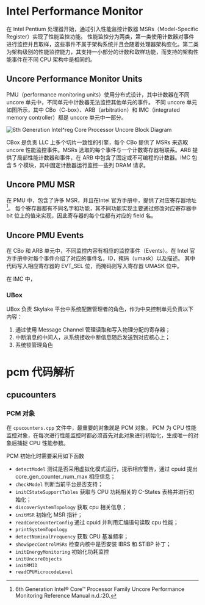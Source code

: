 # Intel Performance Monitor

在 Intel Pentium 处理器开始，通过引入性能监控计数器 MSRs（Model-Specific Register）实现了性能监控功能。
性能监控分为两类，第一类使用计数器对事件进行监控并且取样，这些事件不属于架构系统并且会随着处理器架构变化。第二类为架构级别的性能监控能力，其支持一小部分的计数和取样功能，而支持的架构性能事件在不同 CPU 架构中是相同的。

## Uncore Performance Monitor Units

PMU（performance monitoring units）使用分布式设计，其中计数器在不同 uncore 单元中，不同单元中计数器无法监控其他单元的事件。
不同 uncore 单元如图所示，其中 CBo（C-box）、ARB（arbitration）和 IMC（integrated memory controller）都是 uncore 单元中一部分。

![6th Generation Intel^reg Core Processor Uncore Block Diagram](http://ww1.sinaimg.cn/large/7a1c18a8ly1get6yufscrj20ka09r0tb.jpg)

CBox 是负责 LLC 上多个切片一致性的引擎，每个 CBo 提供了 MSRs 来选取 uncore 性能监控事件。MSRs 选取的每个事件与一个计数寄存器相联系。ARB 提供了局部性能计数器和事件，在 ARB 中包含了固定或不可编程的计数器。IMC 包含 5 个模块，其中固定计数器运行监控一些列 DRAM 请求。

## Uncore PMU MSR

在 PMU 中，包含了许多 MSR，并且在Intel 官方手册中，提供了对应寄存器地址[^12121]。
每个寄存器都有不同名字和功能，其不同功能实现主要通过修改对应寄存器中 bit 位上的值来实现，因此寄存器的每个位都有对应的 field 名。

[^12121]: 6th Generation Intel® Core™ Processor Family Uncore Performance Monitoring Reference Manual n.d.:20.

## Uncore PMU Events

在 CBo 和 ARB 单元中，不同监控内容有相应的监控事件（Events）。在 Intel 官方手册中对每个事件介绍了对应的事件名，ID，掩码（umask）以及描述。
其中代码写入相应寄存器的 EVT_SEL 位，而掩码则写入寄存器 UMASK 位中。

在 IMC 中，

### UBox

UBox 负责 Skylake 平台中系统配置管理者的角色，作为中央控制单元负责以下内容：

1. 通过使用 Message Channel 管理读取和写入物理分配的寄存器；
2. 中断消息的中间人，从系统接收中断信息随后发送到对应核心上；
3. 系统锁管理角色

# pcm 代码解析

## cpucounters

### PCM 对象

在 `cpucounters.cpp` 文件中，最重要的对象就是 PCM 对象。
PCM 为 CPU 性能监控对象，在每次进行性能监控时都必须首先对此对象进行初始化，生成唯一的对象后捕捉 CPU 性能参数。

PCM 初始化时需要采用如下函数

* `detectModel` 测试是否采用虚拟化模式运行，提示相应警告，通过 cpuid 提出 core_gen_counter_num_max 相应信息；
* `checkModel` 判断当前平台是否支持；
* `initCStateSupportTables` 获取与 CPU 功耗相关的 C-States 表格并进行初始化；
* `discoverSystemTopology` 获取 cpu 相关信息；
* `initMSR` 初始化 MSR 指针；
* `readCoreCounterConfig` 通过 cpuid 并利用汇编语句读取 cpu 性能；
* `printSystemTopology` 
* `detectNominalFrequency` 获取 CPU 基准频率；
* `showSpecControlMSRs` 检查内核中是否安装 IBRS 和 STIBP 补丁；
* `initEnergyMonitoring` 初始化功耗监控
* `initUncoreObjects` 
* `initRMID`
* `readCPUMicrocodeLevel`
